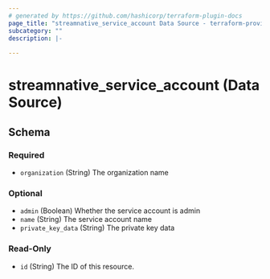 ```yaml
---
# generated by https://github.com/hashicorp/terraform-plugin-docs
page_title: "streamnative_service_account Data Source - terraform-provider-streamnative"
subcategory: ""
description: |-
  
---
```


# streamnative_service_account (Data Source)





<!-- schema generated by tfplugindocs -->
## Schema

### Required

- `organization` (String) The organization name

### Optional

- `admin` (Boolean) Whether the service account is admin
- `name` (String) The service account name
- `private_key_data` (String) The private key data

### Read-Only

- `id` (String) The ID of this resource.


